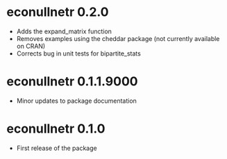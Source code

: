 # econullnetr 0.2.0
* Adds the expand_matrix function
* Removes examples using the cheddar package (not currently available on CRAN)
* Corrects bug in unit tests for bipartite_stats

# econullnetr 0.1.1.9000
* Minor updates to package documentation

# econullnetr 0.1.0
* First release of the package

